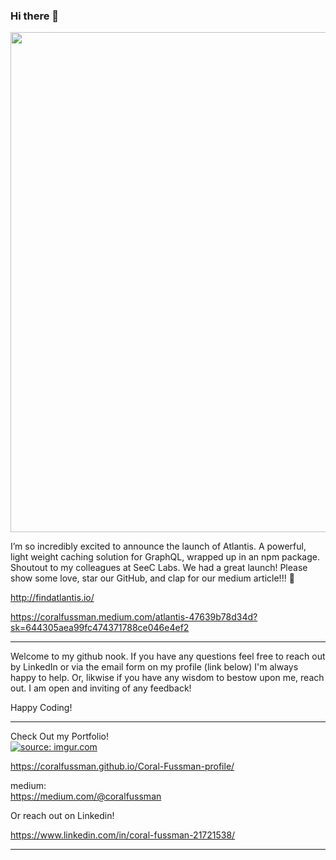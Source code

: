 ### Hi there 👋

<img src="https://github.com/oslabs-beta/Atlantis/blob/master/Readme_banner.png" width="800px" align="center"/>


I’m so incredibly excited to announce the launch of Atlantis. A powerful, light weight caching solution for GraphQL, wrapped up in an npm package. Shoutout to my colleagues at SeeC Labs. We had a great launch! Please show some love, star our GitHub, and clap for our medium article!!! 🥳


http://findatlantis.io/


https://coralfussman.medium.com/atlantis-47639b78d34d?sk=644305aea99fc474371788ce046e4ef2



---

Welcome to my github nook. If you have any questions feel free to reach out by LinkedIn or via the email form on my profile (link below) I'm always happy to help. Or, likwise if you have any wisdom to bestow upon me, reach out. I am open and inviting of any feedback!

Happy Coding!

---

Check Out my Portfolio!
<br/>
<a href="https://imgur.com/l8HGLar"><img src="https://i.imgur.com/l8HGLarm.png" title="source: imgur.com" /></a> 
<br/>


https://coralfussman.github.io/Coral-Fussman-profile/

medium:
<br/>
https://medium.com/@coralfussman

Or reach out on Linkedin!

https://www.linkedin.com/in/coral-fussman-21721538/


---
